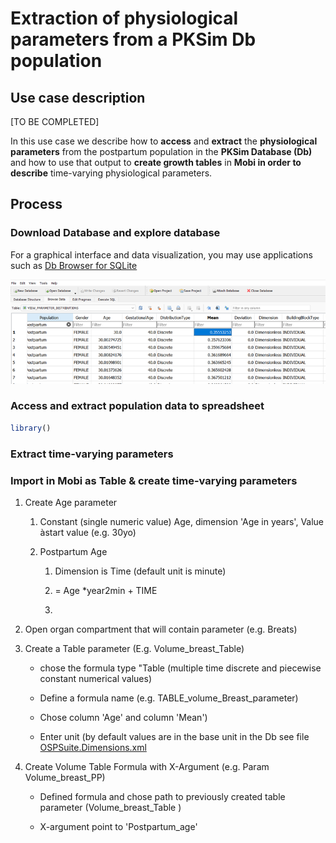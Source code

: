 # Extraction of physiological parameters from a PKSim Db population

## Use case description

[TO BE COMPLETED]

In this use case we describe how to **access** and **extract** the **physiological parameters** from the postpartum population in the **PKSim Database (Db)** and how to use that output to **create growth tables** in **Mobi in order to describe** time-varying physiological parameters.

## Process

### Download Database and explore database

For a graphical interface and data visualization, you may use applications such as [Db Browser for SQLite](https://sqlitebrowser.org/)

![Prospective exploration of the PKSim Db with  DB Browser for SQLite - Postpartum population](../assets/images/part-5/ExploreDb.png)


### Access and extract population data to spreadsheet

``` r
library()
```

### Extract time-varying parameters

### Import in Mobi as Table & create time-varying parameters

1.  Create Age parameter

    1.  Constant (single numeric value) Age, dimension 'Age in years', Value àstart value (e.g. 30yo)

    2.  Postpartum Age

        1.  Dimension is Time (default unit is minute)

        2.  = Age \*year2min + TIME

        3.  

2.  Open organ compartment that will contain parameter (e.g. Breats)

3.  Create a Table parameter (E.g. Volume_breast_Table)

    -   chose the formula type "Table (multiple time discrete and piecewise constant numerical values)

    -   Define a formula name (e.g. TABLE_volume_Breast_parameter)

    -   Chose column 'Age' and column 'Mean')

    -   Enter unit (by default values are in the base unit in the Db see file [OSPSuite.Dimensions.xml](https://esqlabs.sharepoint.com/:u:/s/S-BASF-P23-195A/EZSeZvDmQFRLvKNCJRqyxyUBkv8jR2po28wDa-caVE1LMg?e=BagOhT)

4.  Create Volume Table Formula with X-Argument (e.g. Param Volume_breast_PP)

    -   Defined formula and chose path to previously created table parameter (Volume_breast_Table )

    -   X-argument point to 'Postpartum_age'
